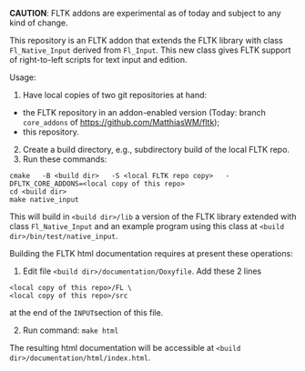 **CAUTION**: FLTK addons are experimental as of today and subject to any kind of change.

This repository is an FLTK addon that extends the FLTK library with class `Fl_Native_Input` derived from `Fl_Input`.
This new class gives FLTK support of right-to-left scripts for text input and edition.

Usage:
1. Have local copies of two git repositories at hand:
 - the FLTK repository in an addon-enabled version (Today: branch `core_addons` of https://github.com/MatthiasWM/fltk);
 - this repository.
2. Create a build directory, e.g., subdirectory build of the local FLTK repo.
3. Run these commands:
```
cmake   -B <build dir>   -S <local FLTK repo copy>   -DFLTK_CORE_ADDONS=<local copy of this repo>
cd <build dir>
make native_input
```
This will build in `<build dir>/lib` a version of the FLTK library extended with class `Fl_Native_Input` and an example
program using this class at `<build dir>/bin/test/native_input`.

Building the FLTK html documentation requires at present these operations:
1. Edit file `<build dir>/documentation/Doxyfile`. Add these 2 lines
```
<local copy of this repo>/FL \
<local copy of this repo>/src
```
at the end of the `INPUT`section of this file.

2. Run command: `make html`

The resulting html documentation will be accessible at `<build dir>/documentation/html/index.html`.
